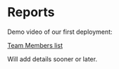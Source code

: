 # Reports

Demo video of our first deployment: 


[Team Members list](https://docs.google.com/spreadsheets/d/16UqbtBW98yiFkekWUYNUn8eCSYTDUKcfCkqmJX6TOds/edit#gid=0)

Will add details sooner or later.


